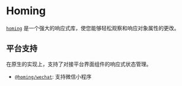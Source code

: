 # Homing

[`homing`](https://github.com/homing-city/homing/tree/main/packages/homing#readme) 是一个强大的响应式库，使您能够轻松观察和响应对象属性的更改。



## 平台支持

在原生的实现上，支持了对接平台界面组件的响应式状态管理。

- [`@homing/wechat`](https://github.com/homing-city/homing/tree/main/packages/wechat#readme): 支持微信小程序

